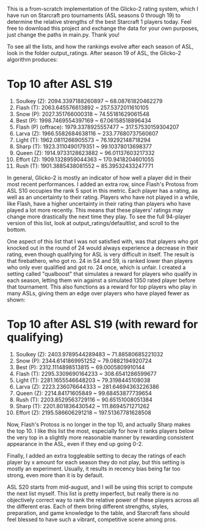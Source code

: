 This is a from-scratch implementation of the Glicko-2 rating system, which I have run on Starcraft pro tournaments (ASL seasons 0 through 19) to determine the relative strengths of the best Starcraft 1 players today. Feel free to download this project and exchange the data for your own purposes, just change the paths in main.py. Thank you!

To see all the lists, and how the rankings evolve after each season of ASL, look in the folder output_ratings. After season 19 of ASL, the Glicko-2 algorithm produces:

Top 10 after ASL S19
========================
1. Soulkey (Z): 2094.3397188260897 ~ 68.08761820462279 
2. Flash (T): 2063.645576613892 ~ 257.5372011610105 
3. Snow (P): 2027.351766000318 ~ 74.55181629061548
4. Best (P): 1998.7469554397169 ~ 67.06158518896434 
5. Flash (P) (offrace): 1979.3378925557477 ~ 317.57530159304207 
6. Larva (Z): 1966.5582684638116 ~ 233.77680737560607 
7. Light (T): 1962.0811266905573 ~ 76.19292148718294 
8. Sharp (T): 1923.3110490179351 ~ 99.10378013698377 
9. Queen (Z): 1914.9733128623882 ~ 96.01137603217332 
10. Effort (Z): 1909.1328959044363 ~ 170.9418204601055 
11. Rush (T): 1901.3885438081552 ~ 85.39532433247771


In general, Glicko-2 is mostly an indicator of how well a player did in their most recent performances. I added an extra row, since Flash's Protoss from ASL S10 occupies the rank 5 spot in this metric. Each player has a rating, as well as an uncertainty to their rating. Players who have not played in a while, like Flash, have a higher uncertainty in their rating than players who have played a lot more recently. This means that these players' ratings may change more drastically the next time they play. To see the full 94-player version of this list, look at output_ratings/defaultlist, and scroll to the bottom.

One aspect of this list that I was not satisfied with, was that players who got knocked out in the round of 24 would always experience a decrease in their rating, even though qualifying for ASL is very difficult in itself. The result is that firebathero, who got ro. 24 in S4 and S9, is ranked lower than players who only ever qualified and got ro. 24 once, which is unfair. I created a setting called "qualboost" that simulates a reward for players who qualify in each season, letting them win against a simulated 1350 rated player before that tournament. This also functions as a reward for top players who play in many ASLs, giving them an edge over players who have played fewer as shown:

Top 10 after ASL S19 (with reward for qualifying)
========================
1. Soulkey (Z): 2403.9789544289483 ~ 71.88580685221032
2. Snow (P): 2344.6141869951252 ~ 79.0882194920724
3. Best (P): 2312.1114898513815 ~ 69.0005809910144 
4. Flash (T): 2295.3309690164233 ~ 308.6541286599677 
5. Light (T): 2281.1655546648203 ~ 79.3198445108038 
6. Larva (Z): 2223.236076644333 ~ 281.64694363226386 
7. Queen (Z): 2214.84171605849 ~ 99.68453877739654 
8. Rush (T): 2203.8529563729116 ~ 90.65151008051384 
9. Sharp (T): 2201.801836430542 ~ 111.8694571271262 
10. Effort (Z): 2195.586606291218 ~ 197.51367781628508 

Now, Flash's Protoss is no longer in the top 10, and actually Sharp makes the top 10. I like this list the most, especially for how it ranks players below the very top in a slightly more reasonable manner by rewarding consistent appearance in the ASL, even if they end up going 0-2.

Finally, I added an extra toggleable setting to decay the ratings of each player by x amount for each season they do not play, but this setting is mostly an experiment. Usually, it results in recency bias being far too strong, even more than it is by default.

ASL S20 starts from mid-august, and I will be using this script to compute the next list myself. This list is pretty imperfect, but really there is no objectively correct way to rank the relative power of these players across all the different eras. Each of them bring different strengths, styles, preparation, and game knowledge to the table, and Starcraft fans should feel blessed to have such a vibrant, competitive scene among pros.

